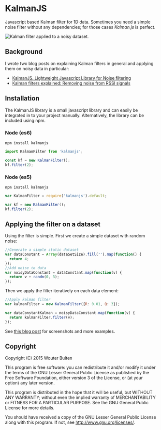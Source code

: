 # KalmanJS

Javascript based Kalman filter for 1D data. Sometimes you need a simple noise filter without any dependencies; for those cases *Kalman.js* is perfect.

![Kalman filter applied to a noisy dataset.](/resources/kalman-example.png?raw=true "Kalman filter applied to a noisy dataset.")

## Background

I wrote two blog posts on explaining Kalman filters in general and applying them on noisy data in particular:

* [KalmanJS, Lightweight Javascript Library for Noise filtering](https://wouterbulten.nl/blog/tech/lightweight-javascript-library-for-noise-filtering/)
* [Kalman filters explained: Removing noise from RSSI signals](https://wouterbulten.nl/blog/tech/kalman-filters-explained-removing-noise-from-rssi-signals/)

## Installation

The KalmanJS library is a small javascript library and can easily be integrated in to your project manually. Alternatively, the library can be included using npm.

### Node (es6)
`npm install kalmanjs`

```javascript
import KalmanFilter from 'kalmanjs';

const kf = new KalmanFilter();
kf.filter(2);
```

### Node (es5)
`npm install kalmanjs`

```javascript
var KalmanFilter = require('kalmanjs').default;

var kf = new KalmanFilter();
kf.filter(2);

```

## Applying the filter on a dataset

Using the filter is simple. First we create a simple dataset with random noise:

```javascript
//Generate a simple static dataset
var dataConstant = Array(dataSetSize).fill('').map(function() {
  return 4;
});
//Add noise to data
var noisyDataConstant = dataConstant.map(function(v) {
  return v + randn(0, 3);
});
```

Then we apply the filter iteratively on each data element:

```javascript
//Apply kalman filter
var kalmanFilter = new KalmanFilter({R: 0.01, Q: 3});

var dataConstantKalman = noisyDataConstant.map(function(v) {
  return kalmanFilter.filter(v);
});
```

See [this blog post](https://wouterbulten.nl/blog/tech/lightweight-javascript-library-for-noise-filtering/) for screenshots and more examples.

## Copyright

Copyright (C) 2015 Wouter Bulten

This program is free software: you can redistribute it and/or modify
it under the terms of the GNU Lesser General Public License as published by
the Free Software Foundation, either version 3 of the License, or
(at your option) any later version.

This program is distributed in the hope that it will be useful,
but WITHOUT ANY WARRANTY; without even the implied warranty of
MERCHANTABILITY or FITNESS FOR A PARTICULAR PURPOSE.  See the
GNU General Public License for more details.

You should have received a copy of the GNU Lesser General Public License
along with this program.  If not, see <http://www.gnu.org/licenses/>.
